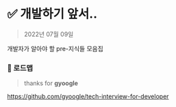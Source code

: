 # :white_check_mark: 개발하기 앞서..

> 2022년 07월 09일

개발자가 알아야 할 pre-지식들 모음집  

  
  


### :pushpin: 로드맵

> thanks for **gyoogle**

https://github.com/gyoogle/tech-interview-for-developer

